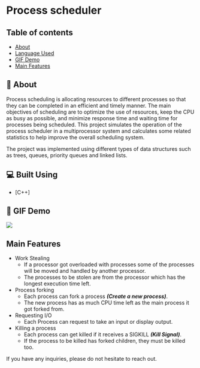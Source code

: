 # Process scheduler


##  Table of contents
- [About](#about)
- [Language Used](#tech)
- [GIF Demo](#demo)
- [Main Features](#features)

## 📙 About <a name = "about"></a>
Process scheduling is allocating resources to different processes so that they can be completed in an efficient and timely manner. The main objectives of scheduling are to optimize the use of resources, keep the CPU as busy as possible, and minimize response time and waiting time for processes being scheduled. This project simulates the operation of the process scheduler in a multiprocessor system and calculates some related statistics to help improve the overall scheduling system. 

The project was implemented using different types of data structures such as trees, queues, priority queues and linked lists.


## 💻 Built Using <a name = "tech"></a>
- [C++]

## 🎥 GIF Demo <a name = "demo"></a>
![](https://github.com/alitarek0/process-scheduler/blob/main/processShedulerGIF.gif)

## Main Features <a name ="features"></a>
- Work Stealing
  * If a processor got overloaded with processes some of the processes will be moved and handled by another processor.
  * The processes to be stolen are from the processor which has the longest execution time left.
- Process forking
  * Each process can fork a process ***(Create a new process)***.
  * The new process has as much CPU time left as the main process it got forked from.
- Requesting I/O
  * Each Process can request to take an input or display output.
- Killing a process
  * Each process can get killed if it receives a SIGKILL ***(Kill Signal)***. 
  * If the process to be killed has forked children, they must be killed too.

If you have any inquiries, please do not hesitate to reach out.
